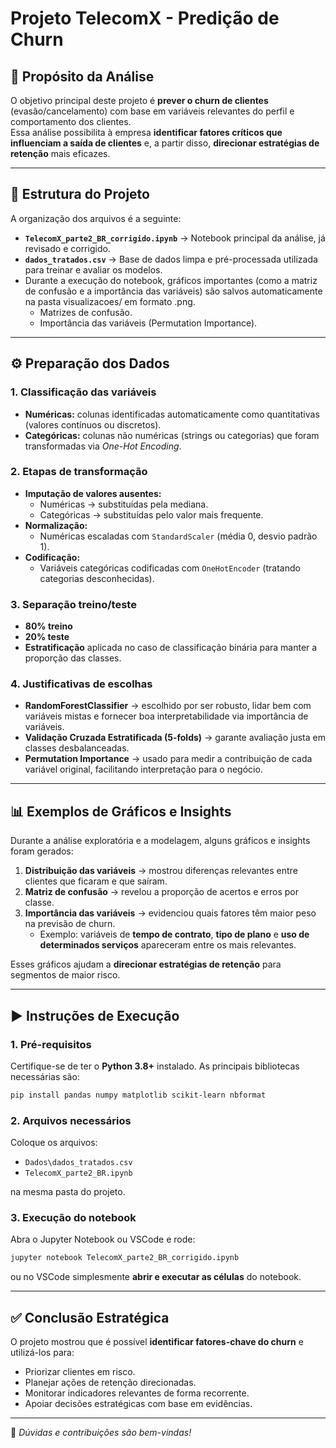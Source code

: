 # Projeto TelecomX - Predição de Churn

## 📌 Propósito da Análise
O objetivo principal deste projeto é **prever o churn de clientes** (evasão/cancelamento) com base em variáveis relevantes do perfil e comportamento dos clientes.  
Essa análise possibilita à empresa **identificar fatores críticos que influenciam a saída de clientes** e, a partir disso, **direcionar estratégias de retenção** mais eficazes.

---

## 📂 Estrutura do Projeto
A organização dos arquivos é a seguinte:

- **`TelecomX_parte2_BR_corrigido.ipynb`** → Notebook principal da análise, já revisado e corrigido.
- **`dados_tratados.csv`** → Base de dados limpa e pré-processada utilizada para treinar e avaliar os modelos.
- Durante a execução do notebook, gráficos importantes (como a matriz de confusão e a importância das variáveis) são salvos automaticamente na pasta visualizacoes/ em formato .png.
  - Matrizes de confusão.
  - Importância das variáveis (Permutation Importance).

---

## ⚙️ Preparação dos Dados

### 1. Classificação das variáveis
- **Numéricas:** colunas identificadas automaticamente como quantitativas (valores contínuos ou discretos).  
- **Categóricas:** colunas não numéricas (strings ou categorias) que foram transformadas via *One-Hot Encoding*.

### 2. Etapas de transformação
- **Imputação de valores ausentes:**  
  - Numéricas → substituídas pela mediana.  
  - Categóricas → substituídas pelo valor mais frequente.  
- **Normalização:**  
  - Numéricas escaladas com `StandardScaler` (média 0, desvio padrão 1).  
- **Codificação:**  
  - Variáveis categóricas codificadas com `OneHotEncoder` (tratando categorias desconhecidas).

### 3. Separação treino/teste
- **80% treino**  
- **20% teste**  
- **Estratificação** aplicada no caso de classificação binária para manter a proporção das classes.

### 4. Justificativas de escolhas
- **RandomForestClassifier** → escolhido por ser robusto, lidar bem com variáveis mistas e fornecer boa interpretabilidade via importância de variáveis.  
- **Validação Cruzada Estratificada (5-folds)** → garante avaliação justa em classes desbalanceadas.  
- **Permutation Importance** → usado para medir a contribuição de cada variável original, facilitando interpretação para o negócio.

---

## 📊 Exemplos de Gráficos e Insights

Durante a análise exploratória e a modelagem, alguns gráficos e insights foram gerados:

1. **Distribuição das variáveis** → mostrou diferenças relevantes entre clientes que ficaram e que saíram.  
2. **Matriz de confusão** → revelou a proporção de acertos e erros por classe.  
3. **Importância das variáveis** → evidenciou quais fatores têm maior peso na previsão de churn.  
   - Exemplo: variáveis de **tempo de contrato**, **tipo de plano** e **uso de determinados serviços** apareceram entre os mais relevantes.

Esses gráficos ajudam a **direcionar estratégias de retenção** para segmentos de maior risco.

---

## ▶️ Instruções de Execução

### 1. Pré-requisitos
Certifique-se de ter o **Python 3.8+** instalado. As principais bibliotecas necessárias são:

```bash
pip install pandas numpy matplotlib scikit-learn nbformat
```

### 2. Arquivos necessários
Coloque os arquivos:
- `Dados\dados_tratados.csv`
- `TelecomX_parte2_BR.ipynb`

na mesma pasta do projeto.

### 3. Execução do notebook
Abra o Jupyter Notebook ou VSCode e rode:

```bash
jupyter notebook TelecomX_parte2_BR_corrigido.ipynb
```

ou no VSCode simplesmente **abrir e executar as células** do notebook.

---

## ✅ Conclusão Estratégica

O projeto mostrou que é possível **identificar fatores-chave do churn** e utilizá-los para:
- Priorizar clientes em risco.  
- Planejar ações de retenção direcionadas.  
- Monitorar indicadores relevantes de forma recorrente.  
- Apoiar decisões estratégicas com base em evidências.

---

📧 *Dúvidas e contribuições são bem-vindas!*
